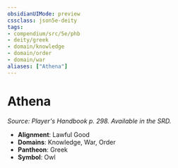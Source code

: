 ```yaml
---
obsidianUIMode: preview
cssclass: json5e-deity
tags:
- compendium/src/5e/phb
- deity/greek
- domain/knowledge
- domain/order
- domain/war
aliases: ["Athena"]
---
```

# Athena
*Source: Player's Handbook p. 298. Available in the SRD.* 

- **Alignment**: Lawful Good
- **Domains**: Knowledge, War, Order
- **Pantheon**: Greek
- **Symbol**: Owl